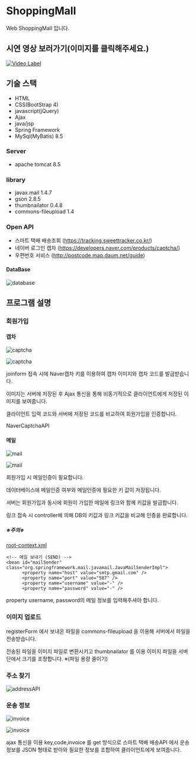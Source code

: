 # ShoppingMall
Web ShoppingMall 입니다.

## 시연 영상 보러가기(이미지를 클릭해주세요.)
[![Video Label](https://i.vimeocdn.com/video/787519050_640x360.jpg)](https://vimeo.com/339478547)

## 기술 스택
* HTML
* CSS(BootStrap 4)
* javascript(jQuery)
* Ajax
* java/jsp
* Spring Framework
* MySql(MyBatis) 8.5

### Server
* apache tomcat 8.5

### library
* javax.mail 1.4.7
* gson 2.8.5
* thumbnailator 0.4.8
* commons-fileupload 1.4

### Open API
* 스마트 택배 배송조회 (https://tracking.sweettracker.co.kr/)
* 네이버 로그인 캡차 (https://developers.naver.com/products/captcha/)
* 우편번호 서비스 (http://postcode.map.daum.net/guide)

#### DataBase

![database](readmeImage/shoppingmallDB_diagram.PNG)

## 프로그램 설명

### 회원가입

#### 캡차

![captcha](readmeImage/captcha_1.PNG)

![captcha](readmeImage/captcha_2.PNG)

joinform 접속 시에 Naver캡차 키를 이용하여 캡차 이미지와 캡차 코드를 발급받습니다.

이미지는 서버에 저장된 후 Ajax 통신을 통해 비동기적으로 클라이언트에게 저장된 이미지를 보여줍니다.

클라이언트 입력 코드와 서버에 저장된 코드를 비교하여 회원가입을 인증합니다. 

NaverCaptchaAPI

#### 메일 

![mail](readmeImage/login.PNG)

![mail](readmeImage/mailAuthentication.PNG)

회원가입 시 메일인증이 필요합니다.

데이터베이스에 메일인증 여부와 메일인증에 필요한 키 값이 저장됩니다.

서버는 회원가입과 동시에 회원이 가입한 메일에 링크와 함께 키값을 발급합니다.

링크 접속 시 controller에 의해 DB의 키값과 링크 키값을 비교해 인증을 완료합니다. 

##### ※주의※

[root-context.xml](ShoppingMall/src/main/webapp/WEB-INF/spring/root-context.xml)
```
<!-- 메일 보내기 (SEND) -->
<bean id="mailSender" class="org.springframework.mail.javamail.JavaMailSenderImpl">
      <property name="host" value="smtp.gmail.com" />
      <property name="port" value="587" />
      <property name="username" value="-" />
      <property name="password" value="-" />
```
property username, password의 메일 정보를 입력해주셔야 합니다. 

### 이미지 업로드

registerForm 에서 보내온 파일을 commons-fileupload 을 이용해 서버에서 파일을 전송받습니다.

전송된 파일을 이미지 파일로 변환시키고 thumbnailator 를 이용 이미지 파일을 서버 단에서 크기를 조정합니다. 
※(파일 용량 줄이기)

### 주소 찾기

![addressAPI](readmeImage/addressAPI.PNG)


### 운송 정보

![invoice](readmeImage/invoice_1.PNG)

![invoice](readmeImage/invoice_2.PNG)

ajax 통신을 이용 key,code,invoice 를 get 방식으로 스마트 택배 배송API 에서 운송 정보를 JSON 형태로 받아와 필요한 정보를 조합하여 클라이언트에게 보여줍니다.
